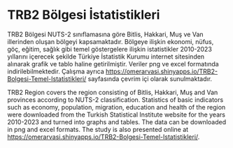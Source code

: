 # TRB2 Bölgesi İstatistikleri

TRB2 Bölgesi NUTS-2 sınıflamasına göre Bitlis, Hakkari, Muş ve Van illerinden oluşan bölgeyi kapsamaktadır. 
Bölgeye ilişkin ekonomi, nüfus, göç, eğitim, sağlık gibi temel  göstergelere ilişkin istatistikler 2010-2023 yıllarını içerecek şekilde Türkiye İstatistik Kurumu internet sitesinden alınarak grafik ve tablo haline getirilmiştir. 
Veriler png ve excel formatında indirilebilmektedir. 
Çalışma ayrıca https://omerarvasi.shinyapps.io/TRB2-Bolgesi-Temel-Istatistikleri/ sayfasında çevrim içi olarak sunulmaktadır.

TRB2 Region covers the region consisting of Bitlis, Hakkari, Muş and Van provinces according to NUTS-2 classification.
Statistics of basic indicators such as economy, population, migration, education and health of the region were downloaded from the Turkish Statistical Institute website for the years 2010-2023 and turned into graphs and tables. 
The data can be downloaded in png and excel formats.
The study is also presented online at https://omerarvasi.shinyapps.io/TRB2-Bolgesi-Temel-Istatistikleri/.
